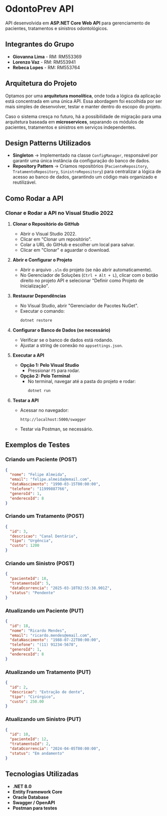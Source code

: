 # OdontoPrev API

API desenvolvida em **ASP.NET Core Web API** para gerenciamento de pacientes, tratamentos e sinistros odontológicos.

## Integrantes do Grupo

- **Giovanna Lima** - RM: RM553369
- **Lorenzo Vaz** - RM: RM553941
- **Rebeca Lopes** - RM: RM553764

## Arquitetura do Projeto

Optamos por uma **arquitetura monolítica**, onde toda a lógica da aplicação está concentrada em uma única API. Essa abordagem foi escolhida por ser mais simples de desenvolver, testar e manter dentro do escopo do projeto.

Caso o sistema cresça no futuro, há a possibilidade de migração para uma arquitetura baseada em **microservices**, separando os módulos de pacientes, tratamentos e sinistros em serviços independentes.

## Design Patterns Utilizados

- **Singleton** → Implementado na classe `ConfigManager`, responsável por garantir uma única instância da configuração do banco de dados.
- **Repository Pattern** → Criamos repositórios (`PacienteRepository`, `TratamentoRepository`, `SinistroRepository`) para centralizar a lógica de acesso ao banco de dados, garantindo um código mais organizado e reutilizável.

## Como Rodar a API

### Clonar e Rodar a API no Visual Studio 2022

1. **Clonar o Repositório do GitHub**

   - Abrir o Visual Studio 2022.
   - Clicar em "Clonar um repositório".
   - Colar a URL do GitHub e escolher um local para salvar.
   - Clicar em "Clonar" e aguardar o download.

2. **Abrir e Configurar o Projeto**

   - Abrir o arquivo `.sln` do projeto (se não abrir automaticamente).
   - No Gerenciador de Soluções (`Ctrl + Alt + L`), clicar com o botão direito no projeto API e selecionar "Definir como Projeto de Inicialização".

3. **Restaurar Dependências**

   - No Visual Studio, abrir "Gerenciador de Pacotes NuGet".
   - Executar o comando:
     ```sh
     dotnet restore
     ```

4. **Configurar o Banco de Dados (se necessário)**

   - Verificar se o banco de dados está rodando.
   - Ajustar a string de conexão no `appsettings.json`.

5. **Executar a API**

   - **Opção 1: Pelo Visual Studio**
     - Pressionar `F5` para rodar.
   - **Opção 2: Pelo Terminal**
     - No terminal, navegar até a pasta do projeto e rodar:
       ```sh
       dotnet run
       ```

6. **Testar a API**

   - Acessar no navegador:
     ```
     http://localhost:5000/swagger
     ```
   - Testar via Postman, se necessário.

## Exemplos de Testes

### Criando um Paciente (POST)

```json
{
  "nome": "Felipe Almeida",
  "email": "felipe.almeida@email.com",
  "dataNascimento": "1990-03-15T00:00:00",
  "telefone": "11999887766",
  "generoId": 1,
  "enderecoId": 8
}
```

### Criando um Tratamento (POST)

```json
{
  "id": 3,
  "descricao": "Canal Dentário",
  "tipo": "Urgência",
  "custo": 1200
}
```

### Criando um Sinistro (POST)

```json
{
  "pacienteId": 18,
  "tratamentoId": 5,
  "dataOcorrencia": "2025-03-18T02:55:38.901Z",
  "status": "Pendente"
}
```

### Atualizando um Paciente (PUT)

```json
{
  "id": 18,
  "nome": "Ricardo Mendes",
  "email": "ricardo.mendes@email.com",
  "dataNascimento": "1988-07-22T00:00:00",
  "telefone": "(11) 91234-5678",
  "generoId": 1,
  "enderecoId": 8
}
```

### Atualizando um Tratamento (PUT)

```json
{
  "id": 2,
  "descricao": "Extração de dente",
  "tipo": "Cirúrgico",
  "custo": 250.00
}
```

### Atualizando um Sinistro (PUT)

```json
{
  "id": 10,
  "pacienteId": 12,
  "tratamentoId": 2,
  "dataOcorrencia": "2024-04-05T00:00:00",
  "status": "Em andamento"
}
```

## Tecnologias Utilizadas

- **.NET 8.0**
- **Entity Framework Core**
- **Oracle Database**
- **Swagger / OpenAPI**
- **Postman para testes**
